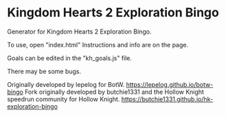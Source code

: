 # Kingdom Hearts 2 Exploration Bingo

Generator for Kingdom Hearts 2 Exploration Bingo.

To use, open "index.html"
Instructions and info are on the page.

Goals can be edited in the "kh_goals.js" file.

There may be some bugs.

Originally developed by lepelog for BotW.
https://lepelog.github.io/botw-bingo
Fork originally developed by butchie1331 and the Hollow Knight speedrun community for Hollow Knight.
https://butchie1331.github.io/hk-exploration-bingo